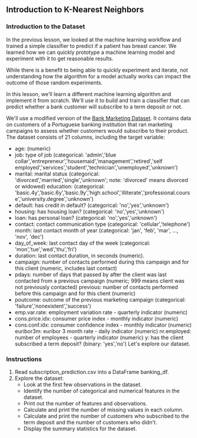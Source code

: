 ## Introduction to K-Nearest Neighbors


### Introduction to the Dataset
In the previous lesson, we looked at the machine learning workflow and trained a simple classifier to predict if a patient has breast cancer. We learned how we can quickly prototype a machine learning model and experiment with it to get reasonable results.

While there is a benefit to being able to quickly experiment and iterate, not understanding how the algorithm for a model actually works can impact the outcome of those random experiments.

In this lesson, we'll learn a different machine learning algorithm and implement it from scratch. We'll use it to build and train a classifier that can predict whether a bank customer will subscribe to a term deposit or not.

We'll use a modified version of the [Bank Marketing Dataset](https://archive.ics.uci.edu/ml/datasets/bank+marketing). It contains data on customers of a Portuguese banking institution that ran marketing campaigns to assess whether customers would subscribe to their product. The dataset consists of 21 columns, including the target variable:

- age: (numeric)
- job: type of job (categorical: 'admin','blue collar','entrepreneur','housemaid','management','retired','self employed','services','student','technician','unemployed','unknown')
- marital: marital status (categorical: 'divorced','married','single','unknown'; note: 'divorced' means divorced or widowed)
education: (categorical: 'basic.4y','basic.6y','basic.9y','high.school','illiterate','professional.course','university.degree','unknown')
- default: has credit in default? (categorical: 'no','yes','unknown')
- housing: has housing loan? (categorical: 'no','yes','unknown')
- loan: has personal loan? (categorical: 'no','yes','unknown')
- contact: contact communication type (categorical: 'cellular','telephone')
month: last contact month of year (categorical: 'jan', 'feb', 'mar', ..., 'nov', 'dec')
- day_of_week: last contact day of the week (categorical: 'mon','tue','wed','thu','fri')
- duration: last contact duration, in seconds (numeric).
- campaign: number of contacts performed during this campaign and for this client (numeric, includes last contact)
- pdays: number of days that passed by after the client was last contacted from a previous campaign (numeric; 999 means client was not previously contacted)
previous: number of contacts performed before this campaign and for this client (numeric)
- poutcome: outcome of the previous marketing campaign (categorical: 'failure','nonexistent','success')
- emp.var.rate: employment variation rate - quarterly indicator (numeric)
- cons.price.idx: consumer price index - monthly indicator (numeric)
- cons.conf.idx: consumer confidence index - monthly indicator (numeric)
euribor3m: euribor 3 month rate - daily indicator (numeric)
nr.employed: number of employees - quarterly indicator (numeric)
y: has the client subscribed a term deposit? (binary: 'yes','no')
Let's explore our dataset.

### Instructions
1. Read subscription_prediction.csv into a DataFrame banking_df.
2. Explore the dataset:
    - Look at the first few observations in the dataset.
    - Identify the number of categorical and numerical features in the dataset.
    - Print out the number of features and observations.
    - Calculate and print the number of missing values in each column.
    - Calculate and print the number of customers who subscribed to the term deposit and the number of customers who didn't.
    - Display the summary statistics for the dataset.